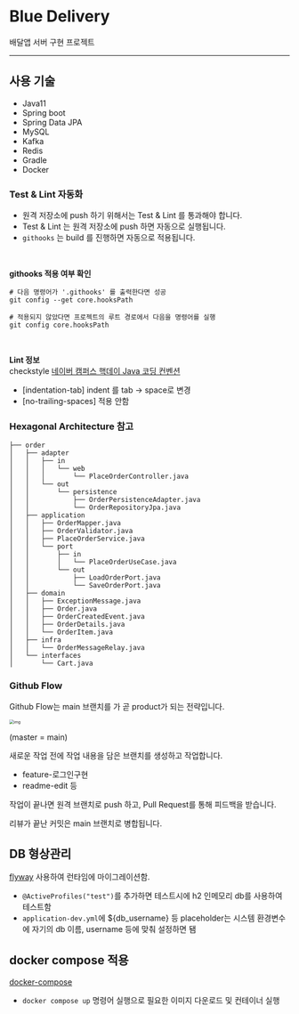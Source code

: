 # Blue Delivery

배달앱 서버 구현 프로젝트 

---
## 사용 기술

- Java11
- Spring boot
- Spring Data JPA
- MySQL
- Kafka
- Redis
- Gradle
- Docker


### Test & Lint 자동화
- 원격 저장소에 push 하기 위해서는 Test & Lint 를 통과해야 합니다.
- Test & Lint 는 원격 저장소에 push 하면 자동으로 실행됩니다.
- `githooks` 는 build 를 진행하면 자동으로 적용됩니다.  
<br>


**githooks 적용 여부 확인**
```shell
# 다음 명령어가 '.githooks' 를 출력한다면 성공
git config --get core.hooksPath

# 적용되지 않았다면 프로젝트의 루트 경로에서 다음을 명령어를 실행
git config core.hooksPath
```
<br>

**Lint 정보**  
checkstyle <a href="https://naver.github.io/hackday-conventions-java">네이버 캠퍼스 핵데이 Java 코딩 컨벤션</a>
- [indentation-tab] indent 를 tab -> space로 변경
- [no-trailing-spaces] 적용 안함
  

### Hexagonal Architecture 참고
```
├── order
│   ├── adapter
│   │   ├── in
│   │   │   └── web
│   │   │       └── PlaceOrderController.java
│   │   └── out
│   │       └── persistence
│   │           ├── OrderPersistenceAdapter.java
│   │           └── OrderRepositoryJpa.java
│   ├── application
│   │   ├── OrderMapper.java
│   │   ├── OrderValidator.java
│   │   ├── PlaceOrderService.java
│   │   └── port
│   │       ├── in
│   │       │   └── PlaceOrderUseCase.java
│   │       └── out
│   │           ├── LoadOrderPort.java
│   │           └── SaveOrderPort.java
│   ├── domain
│   │   ├── ExceptionMessage.java
│   │   ├── Order.java
│   │   ├── OrderCreatedEvent.java
│   │   ├── OrderDetails.java
│   │   └── OrderItem.java
│   ├── infra
│   │   └── OrderMessageRelay.java
│   └── interfaces
│       └── Cart.java

```

### Github Flow

Github Flow는 main 브랜치를 가 곧 product가 되는 전략입니다.

<img src="https://hackernoon.com/hn-images/1*iHPPa72N11sBI_JSDEGxEA.png" alt="img" style="zoom:50%;" />

(master = main) 

새로운 작업 전에 작업 내용을 담은 브랜치를 생성하고 작업합니다.

- feature-로그인구현
- readme-edit 등

작업이 끝나면 원격 브랜치로 push 하고, Pull Request를 통해 피드백을 받습니다. 

리뷰가 끝난 커밋은 main 브랜치로 병합됩니다.



## DB 형상관리
[flyway](https://flywaydb.org/documentation/usage/gradle/) 사용하여 런타임에 마이그레이션함.

- `@ActiveProfiles("test")`를 추가하면 테스트시에 h2 인메모리 db를 사용하여 테스트함
- `application-dev.yml`에 ${db_username} 등 placeholder는 시스템 환경변수에 자기의 db 이름, username 등에 맞춰 설정하면 됌

## docker compose 적용
[docker-compose](https://docs.docker.com/compose/)

- `docker compose up` 명령어 실행으로 필요한 이미지 다운로드 및 컨테이너 실행